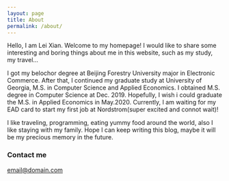 ```yaml
---
layout: page
title: About
permalink: /about/
---
```


Hello, I am Lei Xian. Welcome to my homepage! I would like to share some interesting and boring things about me in this website, such as my study, my travel... 

I got my belochor degree at Beijing Forestry University major in Electronic Commerce. After that, I continued my graduate study at University of Georgia, M.S. in Computer Science and Applied Economics. I obtained M.S. degree in Computer Science at Dec. 2019. Hopefully, I wish i could graduate the M.S. in Applied Economics in May.2020. Currently, I am waiting for my EAD card to start my first job at Nordstrom(super excited and connot wait)! 

I like traveling, programming, eating yummy food around the world, also I like staying with my family. Hope I can keep writing this blog, maybe it will be my precious memory in the future. 



### Contact me

[email@domain.com](mailto:xianleijy@gmail.com)
